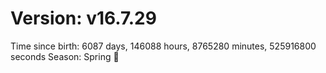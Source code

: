 # Version: v16.7.29
Time since birth: 6087 days, 146088 hours, 8765280 minutes, 525916800 seconds
Season: Spring 🌸
